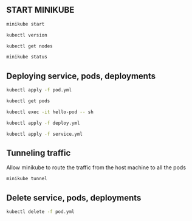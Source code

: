 ## START MINIKUBE
```bash
minikube start
```

```bash
kubectl version
```

```bash
kubectl get nodes
```

```bash
minikube status
```

## Deploying service, pods, deployments
```bash
kubectl apply -f pod.yml
```

```bash
kubectl get pods
```

```bash
kubectl exec -it hello-pod -- sh  
```

```bash
kubectl apply -f deploy.yml
```

```bash
kubectl apply -f service.yml 
```

## Tunneling traffic
Allow minikube to route the traffic from the host machine to all the pods
```bash
minikube tunnel
```

## Delete service, pods, deployments
```bash
kubectl delete -f pod.yml
```